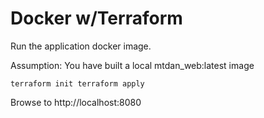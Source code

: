 # Docker w/Terraform

Run the application docker image.

Assumption: You have built a local mtdan_web:latest image

`
terraform init
terraform apply
`

Browse to http://localhost:8080
